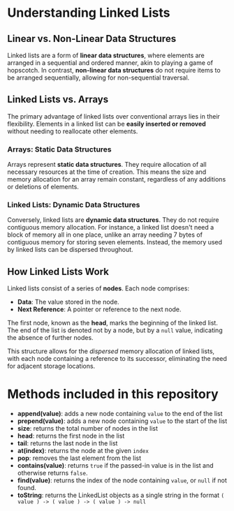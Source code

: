 # Understanding Linked Lists

## Linear vs. Non-Linear Data Structures

Linked lists are a form of **linear data structures**, where elements are arranged in a sequential and ordered manner, akin to playing a game of hopscotch. In contrast, **non-linear data structures** do not require items to be arranged sequentially, allowing for non-sequential traversal.

## Linked Lists vs. Arrays

The primary advantage of linked lists over conventional arrays lies in their flexibility. Elements in a linked list can be **easily inserted or removed** without needing to reallocate other elements.

### Arrays: Static Data Structures

Arrays represent **static data structures**. They require allocation of all necessary resources at the time of creation. This means the size and memory allocation for an array remain constant, regardless of any additions or deletions of elements.

### Linked Lists: Dynamic Data Structures

Conversely, linked lists are **dynamic data structures**. They do not require contiguous memory allocation. For instance, a linked list doesn't need a block of memory all in one place, unlike an array needing 7 bytes of contiguous memory for storing seven elements. Instead, the memory used by linked lists can be dispersed throughout.

## How Linked Lists Work

Linked lists consist of a series of **nodes**. Each node comprises:

- **Data**: The value stored in the node.
- **Next Reference**: A pointer or reference to the next node.

The first node, known as the **head**, marks the beginning of the linked list. The end of the list is denoted not by a node, but by a `null` value, indicating the absence of further nodes.

This structure allows for the _dispersed_ memory allocation of linked lists, with each node containing a reference to its successor, eliminating the need for adjacent storage locations.


# Methods included in this repository
- **append(value)**: adds a new node containing ```value``` to the end of the list
- **prepend(value)**: adds a new node containing ```value``` to the start of the list
- **size**: returns the total number of nodes in the list
- **head**: returns the first node in the list
- **tail**: returns the last node in the list
- **at(index)**: returns the node at the given ```index```
- **pop**: removes the last element from the list
- **contains(value)**: returns ```true``` if the passed-in value is in the list and otherwise returns ```false```.
- **find(value)**: returns the index of the node containing ```value```, or ```null``` if not found.
- **toString**: returns the LinkedList objects as a single string in the format ```( value ) -> ( value ) -> ( value ) -> null```
